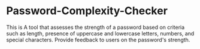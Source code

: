 # Password-Complexity-Checker
This is A tool that assesses the strength of a password based on criteria such as length, presence of uppercase and lowercase letters, numbers, and special characters. Provide feedback to users on the password's strength.
